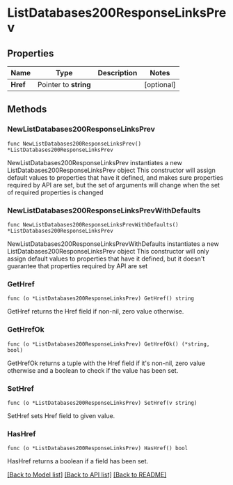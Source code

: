 # ListDatabases200ResponseLinksPrev

## Properties

Name | Type | Description | Notes
------------ | ------------- | ------------- | -------------
**Href** | Pointer to **string** |  | [optional] 

## Methods

### NewListDatabases200ResponseLinksPrev

`func NewListDatabases200ResponseLinksPrev() *ListDatabases200ResponseLinksPrev`

NewListDatabases200ResponseLinksPrev instantiates a new ListDatabases200ResponseLinksPrev object
This constructor will assign default values to properties that have it defined,
and makes sure properties required by API are set, but the set of arguments
will change when the set of required properties is changed

### NewListDatabases200ResponseLinksPrevWithDefaults

`func NewListDatabases200ResponseLinksPrevWithDefaults() *ListDatabases200ResponseLinksPrev`

NewListDatabases200ResponseLinksPrevWithDefaults instantiates a new ListDatabases200ResponseLinksPrev object
This constructor will only assign default values to properties that have it defined,
but it doesn't guarantee that properties required by API are set

### GetHref

`func (o *ListDatabases200ResponseLinksPrev) GetHref() string`

GetHref returns the Href field if non-nil, zero value otherwise.

### GetHrefOk

`func (o *ListDatabases200ResponseLinksPrev) GetHrefOk() (*string, bool)`

GetHrefOk returns a tuple with the Href field if it's non-nil, zero value otherwise
and a boolean to check if the value has been set.

### SetHref

`func (o *ListDatabases200ResponseLinksPrev) SetHref(v string)`

SetHref sets Href field to given value.

### HasHref

`func (o *ListDatabases200ResponseLinksPrev) HasHref() bool`

HasHref returns a boolean if a field has been set.


[[Back to Model list]](../README.md#documentation-for-models) [[Back to API list]](../README.md#documentation-for-api-endpoints) [[Back to README]](../README.md)


